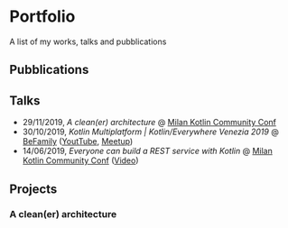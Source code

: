# Portfolio
A list of my works, talks and pubblications

## Pubblications

## Talks

- 29/11/2019, *A clean(er) architecture* @ [Milan Kotlin Community Conf](https://milan.kotlincommunityconf.com/)
- 30/10/2019, *Kotlin Multiplatform | Kotlin/Everywhere Venezia 2019* @ [BeFamily](https://www.befamily.it/) ([YoutTube](https://www.youtube.com/watch?v=gTrdMiGs92M), [Meetup](https://www.meetup.com/it-IT/GDG-Venezia/events/265665209/))
- 14/06/2019, *Everyone can build a REST service with Kotlin* @ [Milan Kotlin Community Conf](https://milan.kotlincommunityconf.com/) ([Video](https://vimeo.com/showcase/5286228/video/279944670))

## Projects

### A clean(er) architecture
